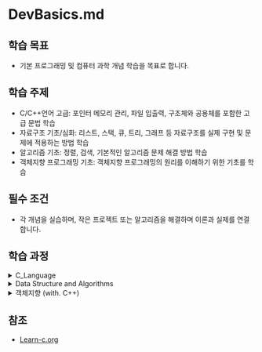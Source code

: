 # DevBasics.md

## 학습 목표
- 기본 프로그래밍 및 컴퓨터 과학 개념 학습을 목표로 합니다.

## 학습 주제
- C/C++언어 고급: 포인터 메모리 관리, 파일 입출력, 구조체와 공용체를 포함한 고급 문법 학습
- 자료구조 기초/심화: 리스트, 스택, 큐, 트리, 그래프 등 자료구조를 실제 구현 및 문제에 적용하는 방법 학습
- 알고리즘 기초: 정렬, 검색, 기본적인 알고리즘 문제 해결 방법 학습
- 객체지향 프로그래밍 기초: 객체지향 프로그래밍의 원리를 이해하기 위한 기초를 학습


## 필수 조건
- 각 개념을 실습하며, 작은 프로젝트 또는 알고리즘을 해결하며 이론과 실제를 연결합니다.

## 학습 과정

<details>
<summary>C_Language</summary>
<div markdown="1">   

|                            주제 | 성취도 |                                           .md                                            | 소스코드                                                                                                                      |
| ------------------------------: | :----: | :--------------------------------------------------------------------------------------: | :---------------------------------------------------------------------------------------------------------------------------- |
|                     Hello world |   📌    |                                            -                                             | [main.c](source/C_language/Hello.c)                                                                                           |
|             Variables and Types |   📌    |                                            -                                             | [main.c](source/C_language/VnT.c)                                                                                             |
|                          Arrays |   📌    |                                            -                                             | [main.c](source/C_language/Arrays.c)                                                                                          |
|         Multidimensional Arrays |   📌    |                                            -                                             | [main.c](source/C_language/MultiArrays.c)                                                                                     |
|                      Conditions |   📌    |                                            -                                             | [main.c](source/C_language)                                                                                                   |
|                         Strings |   📌    |                                            -                                             | [main.c](source/C_language/Strings.c)                                                                                         |
|                           loops |   📌    |                                            -                                             | [main.c](source/C_language/loops.c)                                                                                           |
|                       Functions |   📌    |                                            -                                             | [main.c](source/C_language/functions.c)                                                                                       |
|                          Static |   📌    |                                            -                                             | [main.c](source/C_language/static.c)                                                                                          |
|                        Pointers |   📌    |                                            -                                             | [main.c](source/C_language/pointers.c)                                                                                        |
|                      Structures |   📌    |                                            -                                             | [main.c](source/C_language/structures.c)                                                                                      |
| Function arguments by reference |   📌    |                                            -                                             | [main.c](source/C_language/FunArgByRef.c)                                                                                     |
|              Dynamic allocation |   📌    |                                            -                                             | [main.c](source/C_language/DynamicAllocation.c)                                                                               |
|             Arrays and Pointers |   📌    |                                            -                                             | [main.c](source/C_language/ArrayNPointer.c)                                                                                   |
|                       Recursion |   📌    |                                            -                                             | [main.c](source/C_language/recursion.c)                                                                                       |
|                    Linked lists |   📌    |                                            -                                             | [main.c](source/C_language/LinkedLists.c) [ExCode.c](source/C_language/ExLinkedLists.c)                                       |
|                    Binary trees |   -    |                                            -                                             | [main.c](source/C_language/CompleteBinaryTree.c) [Excode.c](source/C_language/ExBinarytrees.c)                                |
|                          Unions |   📌    |                [Eng](markdown/C/Unions.md) [Kor](markdown/C/Unions_kr.md)                | [main.c](source/C_language/Unions.c) [Excode.c](source/C_language/ExUnions.c) [testcode.c](source/C_language/ExUnions_test.c) |
|             Pointer Arithmetics |   📌    | [Eng](markdown/C/Pointer%20Arithmetics.md) [Kor](markdown/C/Pointer%20Arithmetics_kr.md) | [main.c](source/C_language/PointerArithmetics.c) [Excode.c](source/C_language/ExPointerArithmetics.c)                         |
|               Function Pointers |   📌    |   [Eng](markdown/C/Function%20Pointers.md) [Kor](markdown/C/Function%20Pointers_kr.md)   | [main.c](source/C_language/FunctionPointers.c) [Excode.c](source/C_language/ExFunctionPointers.c)                             |
|                        Bitmasks |   📌    |              [Eng](markdown/C/Bitmasks.md) [Kor](markdown/C/Bitmasks_kr.md)              | [main.c](source/C_language/Bitmasks.c) [Excode.c](source/C_language/ExBitmasks.c)                                             |

</div>
</details>

<details>
<summary>Data Structure and Algorithms</summary>
<div markdown="1">   

|                              주제 | check |                                                                      .md                                                                       |                                                                          .main                                                                          | .include                                                                                                                                                                                                                                |
| --------------------------------: | :---: | :--------------------------------------------------------------------------------------------------------------------------------------------: | :-----------------------------------------------------------------------------------------------------------------------------------------------------: | :-------------------------------------------------------------------------------------------------------------------------------------------------------------------------------------------------------------------------------------- |
|    data structures and algorithms |       |                                              [Kor](markdown/Data%20Structure%20N%20Algorithms.md)                                              |
|                        Array list |   📌   |                                                   [Kor](markdown/DataStructure/ArrayList.md)                                                   |                                                      [main.c](source/DSNA/Linear/mainArrayList.c)                                                       |
|                       Linked list |   📌   | [Kor](markdown/DataStructure/LinkedList.md) [Eng](markdown/DataStructure/LinkedLists.md) [정리 필요](markdown/DataStructure/LinkedLists_kr.md) |                                                      [main.c](source/DSNA/Linear/mainLinkedList.c)                                                      |
|          Extension of linked list |   📌   |                                                [Kor](markdown/DataStructure/LinkedList_Add.md)                                                 |      [mainDoubleLinkedList.c](source/DSNA/Linear/mainDoubleLinkedList.c) , [mainCircularLinkedList.c](source/DSNA/Linear/mainCircularLinkedList.c)      |
| Uses of Linked Lists: Polynomials |   📌   |                                                  [Kor](markdown/DataStructure/Polynomial.md)                                                   |                                                      [main.c](source/DSNA/Linear/mainPolynomial.c)                                                      |
|                             Stack |   📌   |                                                     [Kor](markdown/DataStructure/stack.md)                                                     |                         [mainArrayStack.c](source/DSNA/Linear/mainArrayStack.c) , [mainStack.c](source/DSNA/Linear/mainStack.c)                         |
|                       Using Stack |       |                                                                                                                                                |          [mainReverseString.c](source/DSNA/Linear/mainReverseString.c) , [mainCheckBracketMatch.c](source/DSNA/Linear/mainCheckBracketMatch.c)          | [includeStack.c](source/DSNA/Linear/includeStack.c) , [includeStack.h](include/includeStack.h)                                                                                                                                          |
|                           fostfix |       |                                                                                                                                                |                                                    [mainPostfix.c](source/DSNA/Linear/mainPostfix.c)                                                    | [includeNotationStack.c](source/DSNA/Linear/includeNotationStack.c) , [includePostfix.c](source/DSNA/Linear/includePostfix.c) , [includeNotationStack.h](include/includeNotationStack.h) , [includePostfix.h](include/includePostfix.h) |
|                             Queue |   📌   |                                                     [Kor](markdown/DataStructure/queue.md)                                                     | [mainArrayQueue.c](source/DSNA/Linear/mainArrayQueue.c) , [mainQueue.c](source/DSNA/Linear/mainQueue.c) , [mainDeque.c](source/DSNA/Linear/mainDeque.c) |
|                         Recursion |       |                                                   [Kor](markdown/DataStructure/recursion.md)                                                   |                          [mainFibonacci.c](source/DSNA/Linear/mainFibonacci.c) , [mainHanoi.c](source/DSNA/Linear/mainHanoi.c)                          |
|                              트리 |       |
|                              히프 |       |
|                            그래프 |       |
|                              검색 |       |

</div>
</details>

<details>
<summary>객체지향 (with. C++)</summary>
<div markdown="1">   

|                              주제 | 성취도 |                                                                   .md                                                                    | 소스코드 |
| --------------------------------: | :----: | :--------------------------------------------------------------------------------------------------------------------------------------: | :------- |
|    data structures and algorithms |        |                                           [Kor](markdown/Data%20Structure%20N%20Algorithms.md)                                           |
|                        Array list |   📌    |                                                [Kor](markdown/DataStructure/ArrayList.md)                                                |
|                       Linked list |   📌    | [Kor](markdown/DataStructure/LinkedList.md) [Eng](markdown/DataStructure/LinkedLists.md) [Kor](markdown/DataStructure/LinkedLists_kr.md) |
|          Extension of linked list |   📌    |
| Uses of Linked Lists: Polynomials |   📌    |
|                             Stack |   📌    |
|                       Using Stack |        |
|                             Queue |   📌    |
|                         Recursion |        |
|                              트리 |        |
|                              히프 |        |
|                            그래프 |        |
|                              검색 |        |

</div>
</details>

## 참조
* [Learn-c.org](https://www.learn-c.org/)
